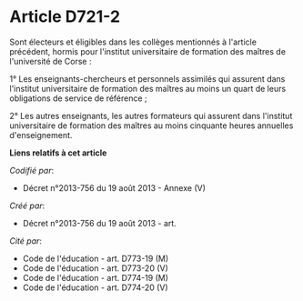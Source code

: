 # Article D721-2

Sont électeurs et éligibles dans les collèges mentionnés à l'article précédent, hormis pour l'institut universitaire de
formation des maîtres de l'université de Corse :

1° Les enseignants-chercheurs et personnels assimilés qui assurent dans l'institut universitaire de formation des maîtres au
moins un quart de leurs obligations de service de référence ;

2° Les autres enseignants, les autres formateurs qui assurent dans l'institut universitaire de formation des maîtres au moins
cinquante heures annuelles d'enseignement.

**Liens relatifs à cet article**

_Codifié par_:

  - Décret n°2013-756 du 19 août 2013 -  Annexe (V)

_Créé par_:

  - Décret n°2013-756 du 19 août 2013 - art.

_Cité par_:

  - Code de l'éducation - art. D773-19 (M)
  - Code de l'éducation - art. D773-20 (V)
  - Code de l'éducation - art. D774-19 (M)
  - Code de l'éducation - art. D774-20 (V)
